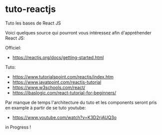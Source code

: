 # tuto-reactjs
Tuto les bases de React JS

Voici quelques source qui pourront vous intéressez afin d'appréhender React JS:

Officiel: 
  - https://reactjs.org/docs/getting-started.html

Tuto:
  - https://www.tutorialspoint.com/reactjs/index.htm
  - https://www.javatpoint.com/reactjs-tutorial
  - https://www.w3schools.com/react/
  - https://ibaslogic.com/react-tutorial-for-beginners/

Par manque de temps l'architecture du tuto et les components seront pris en example à partir de se tuto youtube:
  - https://www.youtube.com/watch?v=K3D2rjAUQ3o
  
in Progress !